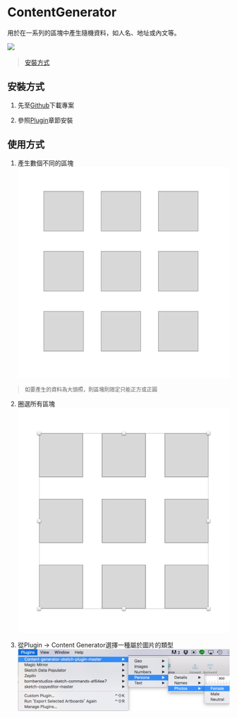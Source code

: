 # ContentGenerator

用於在一系列的區塊中產生隨機資料，如人名、地址或內文等。

![](https://raw.githubusercontent.com/timuric/Content-generator-for-sketch-app/master/tutorial/userpics.gif)

> [安裝方式](#安裝方式)

## 安裝方式

1. 先至[Github](https://github.com/timuric/Content-generator-sketch-plugin)下載專案

2. 參照[Plugin](README.md)章節安裝

## 使用方式
1. 產生數個不同的區塊  
![](../../assets/plugin_content_1.png)
> <p style="font-size: 12px">如要產生的資料為大頭照，則區塊則限定只能正方或正圓</p>

2. 圈選所有區塊
![](../../assets/plugin_content_2.png)

3. 從Plugin -> Content Generator選擇一種屬於圖片的類型
![](../../assets/plugin_content_3.png)

